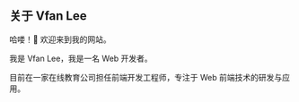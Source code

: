 ## 关于 Vfan Lee

哈喽！👋 欢迎来到我的网站。

我是 Vfan Lee，我是一名 Web 开发者。

目前在一家在线教育公司担任前端开发工程师，专注于 Web 前端技术的研发与应用。
